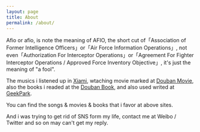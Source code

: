 ```yaml
---
layout: page
title: About
permalink: /about/
---
```


Afio or afio, is note the meaning of AFIO, the short cut of「Association of Former Intelligence Officers」or「Air Force Information Operations」, not even「Authorization For Interceptor Operations」or「Agreement For Fighter Interceptor Operations / Approved Force Inventory Objective」, it's just the meaning of "a fool".

The musics i listened up in [Xiami](http://www.xiami.com/u/4170875), wtaching movie marked at [Douban Movie](http://movie.douban.com/people/Afios/collect), also the books i readed at the [Douban Book](http://book.douban.com/people/Afios/collect), and also used writed at [GeekPark](http://www.geekpark.net/users/38400/topics).


You can find the songs & movies & books that i favor at above sites.

And i was trying to get rid of SNS form my life, contact me at Weibo / Twitter and so on may can't get my reply.